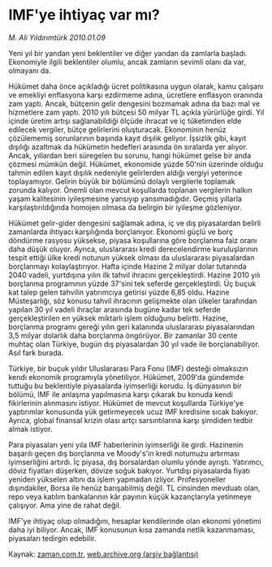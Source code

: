 # IMF'ye ihtiyaç var mı?

*M. Ali Yıldırımtürk 2010.01.09*

<tr><td class="metin" colspan="2" style="padding-top: 20px; padding-left: 5px; ">Yeni yıl bir yandan yeni beklentiler ve diğer yandan da zamlarla başladı. Ekonomiyle ilgili beklentiler olumlu, ancak zamların sevimli olanı da var, olmayanı da.</td></tr><tr><td class="metin" colspan="2" style="padding-top: 20px; padding-left: 5px; "><p>Hükümet daha önce açıkladığı ücret politikasına uygun olarak, kamu çalışanı ve emekliyi enflasyona karşı ezdirmeme adına, ücretlere enflasyon oranında zam yaptı. Ancak, bütçenin gelir dengesini bozmamak adına da bazı mal ve hizmetlere zam yaptı. 2010 yılı bütçesi 50 milyar TL açıkla yürürlüğe girdi. Yıl içinde üretim artışı sağlanabildiği ölçüde ihracat ve iç tüketimden elde edilecek vergiler, bütçe gelirlerini oluşturacak. Ekonominin henüz çözülememiş sorunlarının başında kayıt dışılık geliyor. İşsizlik gibi, kayıt dışılığı azaltmak da hükümetin hedefleri arasında ön sıralarda yer alıyor. Ancak, yıllardan beri süregelen bu sorunu, hangi hükümet gelse bir anda çözmesi mümkün değil. Hükümet, ekonomide yüzde 50'nin üzerinde olduğu tahmin edilen kayıt dışılık nedeniyle gelirlerden aldığı vergiyi yeterince toplayamıyor. Gelirin büyük bir bölümünü dolaylı vergilerle toplamak zorunda kalıyor. Önemli olan mevcut koşullarda toplanan vergilerin halkın yaşam kalitesinin iyileşmesine yansıyıp yansımadığıdır. Geçmiş yıllarla karşılaştırıldığında homojen olmasa da belirgin bir iyileşme gözleniyor.
<p>Hükümet gelir-gider dengesini sağlamak adına, iç ve dış piyasalardan belirli zamanlarda ihtiyacı karşılığında borçlanıyor. Ekonomi güçlü ve borç döndürme rasyosu yüksekse, piyasa koşullarına göre borçlanma faiz oranı daha düşük oluyor. Ayrıca, uluslararası kredi derecelendirme kuruluşlarının tespit ettiği ülke kredi notunun yüksek olması da uluslararası piyasalardan borçlanmayı kolaylaştırıyor. Hafta içinde Hazine 2 milyar dolar tutarında 2040 vadeli, yurtdışına yılın ilk tahvil ihracını gerçekleştirdi. Hazine 2010 yılı borçlanma programının yüzde 37'sini tek seferde gerçekleştirdi. Üç buçuk kat talep gelen tahvilin yatırımcıya getirisi yüzde 6,85 oldu. Hazine Müsteşarlığı, söz konusu tahvil ihracının gelişmekte olan ülkeler tarafından yapılan 30 yıl vadeli ihraçlar arasında bugüne kadar tek seferde gerçekleştirilen en yüksek miktarlı işlem olduğunu belirtti. Hazine, borçlanma programı gereği yılın geri kalanında uluslararası piyasalarından 3,5 milyar dolarlık daha borçlanma öngörüyor. Bir zamanlar 30 cente muhtaç olan Türkiye, bugün dış piyasalardan 30 yıl vade ile borçlanabiliyor. Asıl fark burada.
<p>Türkiye, bir buçuk yıldır Uluslararası Para Fonu (IMF) desteği olmaksızın kendi ekonomik programıyla yönetiliyor. Hükümet, 2009'da gündemde tuttuğu bu beklentiyle piyasalarda iyimserliği korudu. İş dünyasının bir bölümü, IMF ile anlaşma yapılmasına karşı çıkarak bu konuda kendi fikirlerinin alınmasını istiyor. Hükümet de mevcut koşullarda Türkiye'ye yaptırımlar konusunda yük getirmeyecek ucuz IMF kredisine sıcak bakıyor. Ayrıca, global finansal krizin olası artçı sarsıntılarına karşı şimdiden tedbir almak istiyor. 
<p>Para piyasaları yeni yıla IMF haberlerinin iyimserliği ile girdi. Hazinenin başarılı geçen dış borçlanma ve Moody's'in kredi notumuzu artırması iyimserliğini artırdı. İç piyasa, dış borsalardan olumlu yönde ayrıştı. Yatırımcı, döviz fiyatları düşerken, dövize soğuk bakıyor. Yurtdışı piyasalarda fiyatı yeniden yükselen altını da işlem yapmadan izliyor. Profesyoneller dışındakiler, Borsa ile henüz barışabilmiş değil. TL cinsinden mevduatı olan, repo veya katılım bankalarının kâr payının küçük kazançlarıyla yetinmeye çalışıyor. Ama yine de rahat değil.
<p>IMF'ye ihtiyaç olup olmadığını, hesaplar kendilerinde olan ekonomi yönetimi daha iyi biliyor. Ancak, IMF konusunun kısa zamanda netlik kazanmaması, piyasaları tedirgin edebilir. <br/></p></p></p></p></p></td></tr>

Kaynak: [zaman.com.tr](http://zaman.com.tr/yazar.do?yazino=937893), [web.archive.org (arşiv bağlantısı)](http://web.archive.org/web/20100204234532/http://www.zaman.com.tr:80/yazar.do?yazino=937893)

